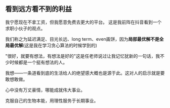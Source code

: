 
## 看到远方看不到的利益

我宁愿现在不拿工资，但我愿意免费去更大的平台。 这是我前阵在抖音看到一个求职小伙子的观点。

我们称之为延迟满足、目光长远、long term、even画饼，因为**局部最优解不是全局最优解**(这是我在学习贪心算法的时候学到的)

"很好，就要有想法，有想法是好的"这是任老师说过让我记忆犹新的一句话，我不少时候都是一个挺有想法的人。

我想——一条道看到底的生活给人的绝望感大概也是源于此。这对人的启示就是要敢想敢做。

心中没有万丈豪情，哪能成就伟大事业。

克服自己的生物本能，用理性服务于长期事业。











